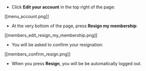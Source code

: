 * Click **Edit your account** in the top right of the page:

[[menu_account.png]]

* At the very bottom of the page, press **Resign my membership**:

[[members_edit_resign_my_membership.png]]

* You will be asked to confirm your resignation:

[[members_confirm_resign.png]]

* When you press **Resign**, you will be be automatically logged out.